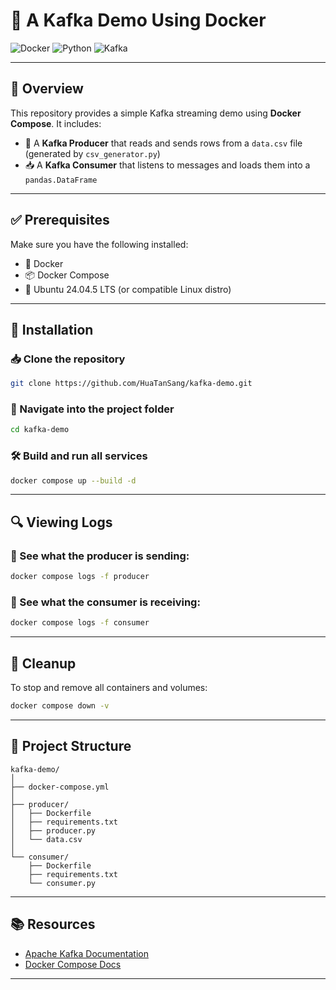 
# 🧪 A Kafka Demo Using Docker

![Docker](https://img.shields.io/badge/Docker-ready-blue?logo=docker)
![Python](https://img.shields.io/badge/Python-3.9%2B-yellow?logo=python)
![Kafka](https://img.shields.io/badge/Kafka-Streaming-black?logo=apachekafka)

---

## 📄 Overview

This repository provides a simple Kafka streaming demo using **Docker Compose**. It includes:

- 📨 A **Kafka Producer** that reads and sends rows from a `data.csv` file (generated by `csv_generator.py`)
- 📥 A **Kafka Consumer** that listens to messages and loads them into a `pandas.DataFrame`

---

## ✅ Prerequisites

Make sure you have the following installed:

- 🐳 Docker  
- 📦 Docker Compose  
- 🐧 Ubuntu 24.04.5 LTS (or compatible Linux distro)

---

## 🚀 Installation

### 📥 Clone the repository
```bash
git clone https://github.com/HuaTanSang/kafka-demo.git
```

### 📂 Navigate into the project folder
```bash
cd kafka-demo
```

### 🛠️ Build and run all services
```bash
docker compose up --build -d
```

---

## 🔍 Viewing Logs

### 👀 See what the **producer** is sending:
```bash
docker compose logs -f producer
```

### 👀 See what the **consumer** is receiving:
```bash
docker compose logs -f consumer
```

---

## 🧹 Cleanup

To stop and remove all containers and volumes:
```bash
docker compose down -v
```

---

## 📁 Project Structure

```
kafka-demo/
│
├── docker-compose.yml
│
├── producer/
│   ├── Dockerfile
│   ├── requirements.txt
│   ├── producer.py
│   └── data.csv
│
└── consumer/
    ├── Dockerfile
    ├── requirements.txt
    └── consumer.py
```

---

## 📚 Resources

- [Apache Kafka Documentation](https://kafka.apache.org/documentation/)
- [Docker Compose Docs](https://docs.docker.com/compose/)

---

